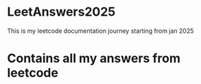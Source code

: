 # LeetAnswers2025
This is my leetcode documentation journey starting from jan 2025
# Contains all my answers from leetcode 
